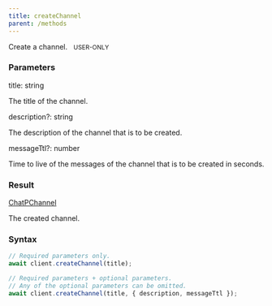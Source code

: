 ```yaml
---
title: createChannel
parent: /methods
---
```


Create a channel.<span class="select-none"> <span class="inline-flex w-fit items-center" style="font-size:12px;white-space:nowrap;word-break:keep-all;"><span class="w-fit bg-dbt select-none text-fgt" style="padding:2px 8px;border-radius:12px;">USER-ONLY</span></span> </span>

### Parameters 

<div class="flex flex-col gap-3"><div><div class="font-mono" id="p_title" data-anchor><span class="font-bold">title</span><span class="opacity-50">:</span> <span>string</span></div><div class="pl-3"><div class="no-margin">

The title of the channel.

</div></div></div><div class="flex flex-col gap-3"><div><div class="flex gap-2"><div class="font-mono p" id="p_description" data-anchor><span class="font-bold">description</span><span class="opacity-50"><span title="Optional" class="cursor-help">?</span>:</span> <span>string</span></div></div><div class="pl-3"><div class="no-margin">

The description of the channel that is to be created.

</div></div></div><div><div class="flex gap-2"><div class="font-mono p" id="p_messageTtl" data-anchor><span class="font-bold">messageTtl</span><span class="opacity-50"><span title="Optional" class="cursor-help">?</span>:</span> <span>number</span></div></div><div class="pl-3"><div class="no-margin">

Time to live of the messages of the channel that is to be created in seconds.

</div></div></div></div></div>

### Result 

<div class="font-mono"><a href="/types/chatpchannel"  >ChatPChannel</a></div><div class="pl-3"><div class="no-margin">

The created channel.

</div></div>

### Syntax

```ts
// Required parameters only.
await client.createChannel(title);

// Required parameters + optional parameters.
// Any of the optional parameters can be omitted.
await client.createChannel(title, { description, messageTtl });
```



